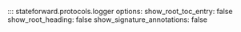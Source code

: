::: stateforward.protocols.logger
    options:
      show_root_toc_entry: false
      show_root_heading: false
      show_signature_annotations: false
      